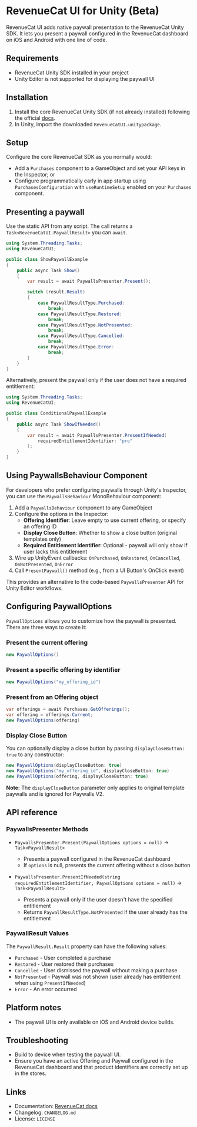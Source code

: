 # RevenueCat UI for Unity (Beta)

RevenueCat UI adds native paywall presentation to the RevenueCat Unity SDK. It lets you present a paywall configured in the RevenueCat dashboard on iOS and Android with one line of code.

## Requirements

- RevenueCat Unity SDK installed in your project
- Unity Editor is not supported for displaying the paywall UI

## Installation

1. Install the core RevenueCat Unity SDK (if not already installed) following the official [docs](https://www.revenuecat.com/docs/getting-started/installation/unity).
2. In Unity, import the downloaded `RevenueCatUI.unitypackage`.

## Setup

Configure the core RevenueCat SDK as you normally would:

- Add a `Purchases` component to a GameObject and set your API keys in the Inspector; or
- Configure programmatically early in app startup using `PurchasesConfiguration` with `useRuntimeSetup` enabled on your `Purchases` component.

## Presenting a paywall

Use the static API from any script. The call returns a `Task<RevenueCatUI.PaywallResult>` you can `await`.

```csharp
using System.Threading.Tasks;
using RevenueCatUI;

public class ShowPaywallExample
{
    public async Task Show()
    {
        var result = await PaywallsPresenter.Present();

        switch (result.Result)
        {
            case PaywallResultType.Purchased:
                break;
            case PaywallResultType.Restored:
                break;
            case PaywallResultType.NotPresented:
                break;
            case PaywallResultType.Cancelled:
                break;
            case PaywallResultType.Error:
                break;
        }
    }
}
```

Alternatively, present the paywall only if the user does not have a required entitlement:

```csharp
using System.Threading.Tasks;
using RevenueCatUI;

public class ConditionalPaywallExample
{
    public async Task ShowIfNeeded()
    {
        var result = await PaywallsPresenter.PresentIfNeeded(
            requiredEntitlementIdentifier: "pro"
        );
    }
}
```

## Using PaywallsBehaviour Component

For developers who prefer configuring paywalls through Unity's Inspector, you can use the `PaywallsBehaviour` MonoBehaviour component:

1. Add a `PaywallsBehaviour` component to any GameObject
2. Configure the options in the Inspector:
   - **Offering Identifier**: Leave empty to use current offering, or specify an offering ID
   - **Display Close Button**: Whether to show a close button (original templates only)
   - **Required Entitlement Identifier**: Optional - paywall will only show if user lacks this entitlement
3. Wire up UnityEvent callbacks: `OnPurchased`, `OnRestored`, `OnCancelled`, `OnNotPresented`, `OnError`
4. Call `PresentPaywall()` method (e.g., from a UI Button's OnClick event)

This provides an alternative to the code-based `PaywallsPresenter` API for Unity Editor workflows.

## Configuring PaywallOptions

`PaywallOptions` allows you to customize how the paywall is presented. There are three ways to create it:

### Present the current offering
```csharp
new PaywallOptions()
```

### Present a specific offering by identifier
```csharp
new PaywallOptions("my_offering_id")
```

### Present from an Offering object
```csharp
var offerings = await Purchases.GetOfferings();
var offering = offerings.Current;
new PaywallOptions(offering)
```

### Display Close Button

You can optionally display a close button by passing `displayCloseButton: true` to any constructor:

```csharp
new PaywallOptions(displayCloseButton: true)
new PaywallOptions("my_offering_id", displayCloseButton: true)
new PaywallOptions(offering, displayCloseButton: true)
```

**Note:** The `displayCloseButton` parameter only applies to original template paywalls and is ignored for Paywalls V2.

## API reference

### PaywallsPresenter Methods
- `PaywallsPresenter.Present(PaywallOptions options = null)` → `Task<PaywallResult>`
  - Presents a paywall configured in the RevenueCat dashboard
  - If `options` is null, presents the current offering without a close button
  
- `PaywallsPresenter.PresentIfNeeded(string requiredEntitlementIdentifier, PaywallOptions options = null)` → `Task<PaywallResult>`
  - Presents a paywall only if the user doesn't have the specified entitlement
  - Returns `PaywallResultType.NotPresented` if the user already has the entitlement

### PaywallResult Values

The `PaywallResult.Result` property can have the following values:

- `Purchased` - User completed a purchase
- `Restored` - User restored their purchases
- `Cancelled` - User dismissed the paywall without making a purchase
- `NotPresented` - Paywall was not shown (user already has entitlement when using `PresentIfNeeded`)
- `Error` - An error occurred

## Platform notes

- The paywall UI is only available on iOS and Android device builds.

## Troubleshooting

- Build to device when testing the paywall UI.
- Ensure you have an active Offering and Paywall configured in the RevenueCat dashboard and that product identifiers are correctly set up in the stores.

## Links

- Documentation: [RevenueCat docs](https://www.revenuecat.com/docs)
- Changelog: `CHANGELOG.md`
- License: `LICENSE`
